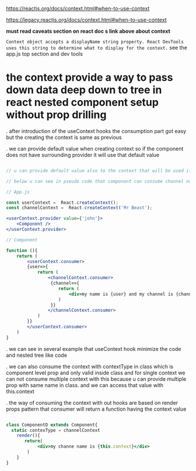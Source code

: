 https://reactjs.org/docs/context.html#when-to-use-context 

https://legacy.reactjs.org/docs/context.html#when-to-use-context

**must read caveats section on react doc s link above about context**


`Context object accepts a displayName string property. React DevTools uses this string to determine what to display for the context.` see the app.js top section and dev tools


# the context provide a way to pass down data deep down to tree in react nested component setup without prop drilling

. after introduction of the useContext hooks the consumption part got easy but the creating the context is same as previous  

. we can provide default value when creating context so if the component does not have surrounding provider it will use that default value 

``` jsx

// u can provide default value also to the context that will be used if u are consuming that context in component but u have not provided the provider wrapper with value for that 

// below u can see in pseudo code that component can consume channel name even for that wrapper provider is missing since we have defined defaut context for that 

// App.js

const userContext =  React.createContext();
const channelContext =  React.createContext('Mr Beast');

<userContext.provider value={'john'}>
    <Component />
</userContext.provider>

// Component 

function (){
    return (
        <userContext.consumer>
        {user=>{
            return (
                <channelContext.consumer>
                 {channel=>{
                    return (
                        <div>my name is {user} and my channel is {channel}</div>
                    )
                 }}
                </channelContext.consumer>
            )
        }}
        </userContext.consumer>
    )
}

```

. we can see in several example that  useContext hook minimize the code and nested tree like code 

. we can also consume the context with contextType in class which is component level prop and only valid inside class and for single context we can not consume multiple context with this because u can provide multiple prop with same name in class. and we can access that value with this.context

. the way of consuming the context with out hooks are based on render props pattern that consumer will return  a function having the context value 

``` jsx

class ComponentD extends Component{
  static contexType = channelContext
    render(){
       return(
            <div>my channe name is {this.context}</div>
        )
    }
}

```